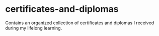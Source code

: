 # certificates-and-diplomas
Contains an organized collection of certificates and diplomas I received during my lifelong learning.
